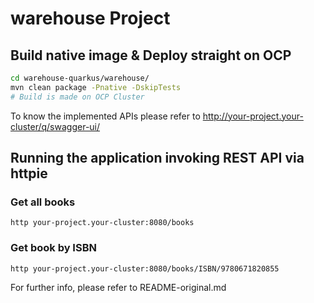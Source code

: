 # warehouse Project

## Build native image & Deploy straight on OCP
```bash
cd warehouse-quarkus/warehouse/
mvn clean package -Pnative -DskipTests
# Build is made on OCP Cluster
```


To know the implemented APIs please refer to http://your-project.your-cluster/q/swagger-ui/

## Running the application invoking REST API via httpie
### Get all books
```
http your-project.your-cluster:8080/books
```


### Get book by ISBN
```
http your-project.your-cluster:8080/books/ISBN/9780671820855
```


For further info, please refer to README-original.md
